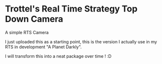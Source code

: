 # Trottel's Real Time Strategy Top Down Camera

A simple RTS Camera

I just uploaded this as a starting point, this is the version I actually use in my RTS in development "A Planet Darkly".

I will transform this into a neat package over time ! :D
